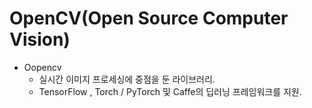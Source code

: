 # OpenCV(Open Source Computer Vision)
* Oopencv
  * 실시간 이미지 프로세싱에 중점을 둔 라이브러리.
  * TensorFlow , Torch / PyTorch 및 Caffe의 딥러닝 프레임워크를 지원.
